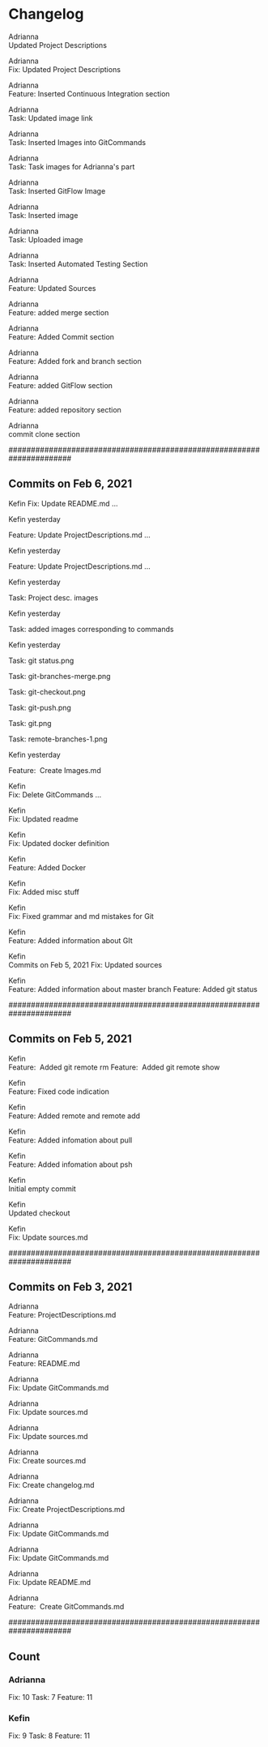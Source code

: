 
# Changelog

Adrianna  
Updated Project Descriptions

Adrianna   
Fix: Updated Project Descriptions

 
Adrianna   
Feature: Inserted Continuous Integration section

 
Adrianna   
Task: Updated image link

 
Adrianna   
Task: Inserted Images into GitCommands

 
Adrianna   
Task: Task images for Adrianna's part

 
Adrianna    
Task: Inserted GitFlow Image


Adrianna   
Task: Inserted image

 
Adrianna   
Task: Uploaded image

 
Adrianna    
Task: Inserted Automated Testing Section

 
Adrianna   
Feature: Updated Sources

 
Adrianna   
Feature: added merge section

 
Adrianna   
Feature: Added Commit section

 
Adrianna   
Feature: Added fork and branch section

 
Adrianna   
Feature: added GitFlow section

 
Adrianna   
Feature: added repository section

 
Adrianna   
commit clone section



######################################################################
  
## Commits on Feb 6, 2021

Kefin
Fix: Update README.md …

 
Kefin yesterday
  
Feature: Update ProjectDescriptions.md …

 
Kefin yesterday
  
Feature: Update ProjectDescriptions.md …

 
Kefin yesterday
  
Task: Project desc. images

 
Kefin yesterday
 
Task:  added images corresponding to commands

 
Kefin yesterday

Task:  git status.png
 

Task: git-branches-merge.png
 

Task:  git-checkout.png
 

Task:  git-push.png
 

Task:  git.png
 

Task:  remote-branches-1.png
 

 
Kefin yesterday
 
Feature:  Create Images.md

 
Kefin   
Fix: Delete GitCommands …

 
Kefin    
Fix:  Updated readme

 
Kefin   
Fix: Updated docker definition

 
Kefin   
Feature: Added Docker

 
Kefin   
Fix: Added misc stuff

 
Kefin   
Fix: Fixed grammar and md mistakes for Git

 
Kefin   
Feature: Added information about GIt

 
Kefin   
Commits on Feb 5, 2021
Fix: Updated sources

 
Kefin   
Feature: Added information about master branch
Feature: Added git status

######################################################################

## Commits on Feb 5, 2021
 
Kefin   
Feature:  Added git remote rm 
Feature:  Added git remote show
 
Kefin   
Feature: Fixed code indication

 
Kefin   
Feature: Added remote and remote add

 
Kefin   
Feature: Added infomation about pull

 
Kefin   
Feature: Added infomation about psh

 
Kefin   
Initial empty commit

Kefin   
Updated checkout

 
Kefin   
Fix: Update sources.md

######################################################################

## Commits on Feb 3, 2021

Adrianna    
Feature: ProjectDescriptions.md

 
Adrianna    
Feature: GitCommands.md

 
Adrianna    
Feature: README.md

 
Adrianna    
Fix: Update GitCommands.md

 
Adrianna    
Fix: Update sources.md

 
Adrianna    
Fix: Update sources.md

 
Adrianna    
Fix: Create sources.md

 
Adrianna    
Fix: Create changelog.md

 
Adrianna    
Fix: Create ProjectDescriptions.md

 
Adrianna    
Fix: Update GitCommands.md

 
Adrianna    
Fix: Update GitCommands.md

 
Adrianna    
Fix: Update README.md

 
Adrianna    
Feature:  Create GitCommands.md



######################################################################

## Count

### Adrianna
Fix: 10
Task: 7
Feature: 11

### Kefin
Fix: 9
Task: 8
Feature: 11
  


